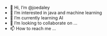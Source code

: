 - 👋 Hi, I’m @joedaley
- 👀 I’m interested in java and machine learning 
- 🌱 I’m currently learning AI
- 💞️ I’m looking to collaborate on ...
- 📫 How to reach me ...

<!---
joedaley/joedaley is a ✨ special ✨ repository because its `README.md` (this file) appears on your GitHub profile.
You can click the Preview link to take a look at your changes.
--->
